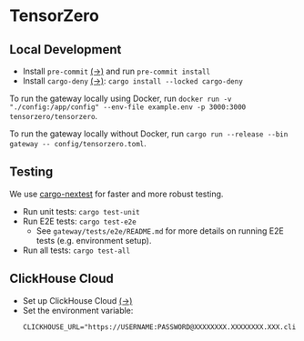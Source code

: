 # TensorZero

## Local Development

- Install `pre-commit` [(→)](https://pre-commit.com/#installation) and run `pre-commit install`
- Install `cargo-deny` [(→)](https://github.com/EmbarkStudios/cargo-deny): `cargo install --locked cargo-deny`

To run the gateway locally using Docker, run `docker run -v "./config:/app/config" --env-file example.env -p 3000:3000 tensorzero/tensorzero`.

To run the gateway locally without Docker, run `cargo run --release --bin gateway -- config/tensorzero.toml`.

## Testing

We use [cargo-nextest](https://nexte.st/book/introduction.html) for faster and more robust testing.

- Run unit tests: `cargo test-unit`
- Run E2E tests: `cargo test-e2e`
  - See `gateway/tests/e2e/README.md` for more details on running E2E tests (e.g. environment setup).
- Run all tests: `cargo test-all`

## ClickHouse Cloud

- Set up ClickHouse Cloud [(→)](https://clickhouse.com/cloud)
- Set the environment variable:
  ```
  CLICKHOUSE_URL="https://USERNAME:PASSWORD@XXXXXXXX.XXXXXXXX.XXX.clickhouse.cloud:8443"
  ```
